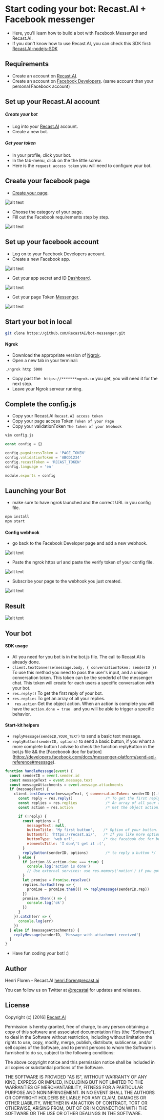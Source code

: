 # Start coding your bot: Recast.AI + Facebook messenger

* Here, you'll learn how to build a bot with Facebook Messenger and Recast.AI.
* If you don't know how to use Recast.AI, you can check this SDK first:  [Recast.AI-nodejs-SDK](https://github.com/RecastAI/SDK-NodeJs)

## Requirements
* Create an account on [Recast.AI](https://recast.ai/signup).
* Create an account on [Facebook Developers](https://developers.facebook.com/). (same account than your personal Facebook account)

## Set up your Recast.AI account

##### Create your bot

* Log into your [Recast.AI](https://recast.ai/login) account.
* Create a new bot.

##### Get your token

* In your profile, click your bot.
* In the tab-menu, click on the the little screw.
* Here is the `request access token` you will need to configure your bot.

## Create your facebook page
* [Create your page](https://www.facebook.com/pages/create/?ref_type=logout_gear).

 [facebook]: https://raw.githubusercontent.com/RecastAI/bot-messenger/master/ressources/S%C3%A9lection_021.png "Creating you page"

![alt text][facebook]
* Choose the category of your page.
* Fill out the Facebook requirements step by step.

[facebook-set-up]: https://raw.githubusercontent.com/RecastAI/bot-messenger/master/ressources/S%C3%A9lection_022.png "Steup of your page"

![alt text][facebook-set-up]

## Set up your facebook account

* Log on to your Facebook Developers account.
* Create a new Facebook app.

[facebook-first]: https://raw.githubusercontent.com/RecastAI/bot-messenger/master/ressources/S%C3%A9lection_028.png "first page"
![alt text][facebook-first]


* Get your app secret and ID [Dashboard](https://developers.facebook.com/apps/258158857911674/dashboard/).

[facebook-app]: https://raw.githubusercontent.com/RecastAI/bot-messenger/master/ressources/S%C3%A9lection_025.png  "Creating you page"

![alt text][facebook-app]

* Get your page Token [Messenger](https://developers.facebook.com/apps/258158857911674/messenger/).

[facebook-pageToken]: https://raw.githubusercontent.com/RecastAI/bot-messenger/master/ressources/S%C3%A9lection_026.png "Creating you page"

![alt text][facebook-pageToken]

## Start your bot in local
```bash
git clone https://github.com/RecastAI/bot-messenger.git
```

#### Ngrok

* Download the appropriate version of [Ngrok](https://ngrok.com/download).
* Open a new tab in your terminal:
```
./ngrok http 5000
```
* Copy past the ``` https://*******ngrok.io``` you get, you will need it for the next step.
* Leave your Ngrok serveur running.

## Complete the config.js

* Copy your Recast.AI `Recast.AI access token`
* Copy your page access Token `Token of your Page`
* Copy your validationToken `The token of your Webhook`

```bash
vim config.js
```
```javascript
const config = {}

config.pageAccessToken = 'PAGE_TOKEN'
config.validationToken = 'ABCD1234'
config.recastToken = 'RECAST_TOKEN'
config.language = 'en'

module.exports = config

```

## Launching your Bot

* make sure to have ngrok launched and the correct URL in you config file.

```bash
npm install
npm start
```

#### Config webhook

* go back to the Facebook Developer page and add a new webhook.

[webhook1]: https://cdn.recast.ai/man/recast-ai-messenger-9.png "Webhook1 page"
![alt text][webhook1]

* Paste the ngrok https url and paste the verify token of your config file.

[webhook]: https://cdn.recast.ai/man/recast-ai-messenger-2.png "Webhook page"
![alt text][webhook]

* Subscribe your page to the webhook you just created.

[suscribe]: https://raw.githubusercontent.com/RecastAI/bot-messenger/master/ressources/S%C3%A9lection_024.png "Subscribe page"

![alt text][suscribe]

## Result

[result]: https://raw.githubusercontent.com/RecastAI/bot-messenger/master/ressources/S%C3%A9lection_023.png

![alt text][result]

## Your bot

#### SDK usage
* All you need for you bot is in the bot.js file. The call to Recast.AI is already done.
* ```client.textConverse(message.body, { conversationToken: senderID })``` To use this method you need to pass the user's input, and  a unique conversation token. This token can be the senderId of the messenger chat. This token will create for each users a specific conversation with your bot.
* ```res.reply()``` To get the first reply of your bot.
* ```res.replies``` To get an array of all your replies.
* ``` res.action``` Get the object action. When an action is complete you will have the ```action.done = true ``` and you will be able to trigger a specific behavior.

#### Start-kit helpers
* ```replyMessage(sendeID,YOUR_TEXT)``` to send a basic text message.
* ```replyButton(senderID, options)``` to send a basic button, if you whant a more complete button I advise to check the function replyButton in the bot.js file && the [Faceboook doc for button] (https://developers.facebook.com/docs/messenger-platform/send-api-reference#message).

```javascript
function handleMessage(event) {
  const senderID = event.sender.id
  const messageText = event.message.text
  const messageAttachments = event.message.attachments
  if (messageText) {
    client.textConverse(messageText, { conversationToken: senderID }).then((res) => {
      const reply = res.reply()               /* To get the first reply of your bot. */
      const replies = res.replies             /* An array of all your replies */
      const action = res.action               /* Get the object action. You can use 'action.done' to trigger a specification action when it's at true. */

      if (!reply) {
        const options = {
          messageText: null,
          buttonTitle: 'My first button',    /* Option of your button. */
          buttonUrl: 'https://recast.ai/',   /* If you like more option check out ./facebook.js the function replyButton, and look up */
          buttonType: 'web_url',             /* the facebook doc for button https://developers.facebook.com/docs/messenger-platform/send-api-reference#message */
          elementsTitle: 'I don\'t get it :(',
        }
        replyButton(senderID, options)        /* to reply a button */
      } else {
        if (action && action.done === true) {
          console.log('action is done')
          // Use external services: use res.memory('notion') if you got a notion from this action
        }
        let promise = Promise.resolve()
        replies.forEach(rep => {
          promise = promise.then(() => replyMessage(senderID,rep))
        })
        promise.then(() => {
          console.log('ok')
        })
      }
    }).catch(err => {
      console.log(err)
    })
  } else if (messageAttachments) {
    replyMessage(senderID, 'Message with attachment received')
  }
}
```
* Have fun coding your bot! :)

## Author

Henri Floren - Recast.AI
henri.floren@recast.ai

You can follow us on Twitter at [@recastai](https://twitter.com/recastai) for updates and releases.

## License

Copyright (c) [2016] [Recast.AI](https://recast.ai)

Permission is hereby granted, free of charge, to any person obtaining a copy
of this software and associated documentation files (the "Software"), to deal
in the Software without restriction, including without limitation the rights
to use, copy, modify, merge, publish, distribute, sublicense, and/or sell
copies of the Software, and to permit persons to whom the Software is
furnished to do so, subject to the following conditions:

The above copyright notice and this permission notice shall be included in all
copies or substantial portions of the Software.

THE SOFTWARE IS PROVIDED "AS IS", WITHOUT WARRANTY OF ANY KIND, EXPRESS OR
IMPLIED, INCLUDING BUT NOT LIMITED TO THE WARRANTIES OF MERCHANTABILITY,
FITNESS FOR A PARTICULAR PURPOSE AND NONINFRINGEMENT. IN NO EVENT SHALL THE
AUTHORS OR COPYRIGHT HOLDERS BE LIABLE FOR ANY CLAIM, DAMAGES OR OTHER
LIABILITY, WHETHER IN AN ACTION OF CONTRACT, TORT OR OTHERWISE, ARISING FROM,
OUT OF OR IN CONNECTION WITH THE SOFTWARE OR THE USE OR OTHER DEALINGS IN THE
SOFTWARE.
